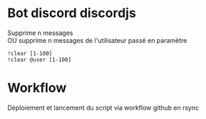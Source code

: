 # Bot discord discordjs
Supprime n messages  
OU supprime n messages de l'utilisateur passé en paramètre

    !clear [1-100]
    !clear @user [1-100]

# Workflow
Déploiement et lancement du script via workflow github en rsync
